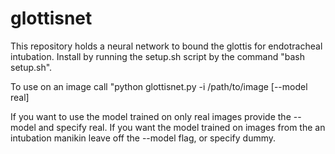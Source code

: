 # glottisnet

This repository holds a neural network to bound the glottis for endotracheal intubation. Install by running the setup.sh script by the command "bash setup.sh".

To use on an image call 
    "python glottisnet.py -i /path/to/image [--model real]

If you want to use the model trained on only real images provide the --model and specify real. If you want the model trained on images from the an intubation manikin leave off the --model flag, or specify dummy.